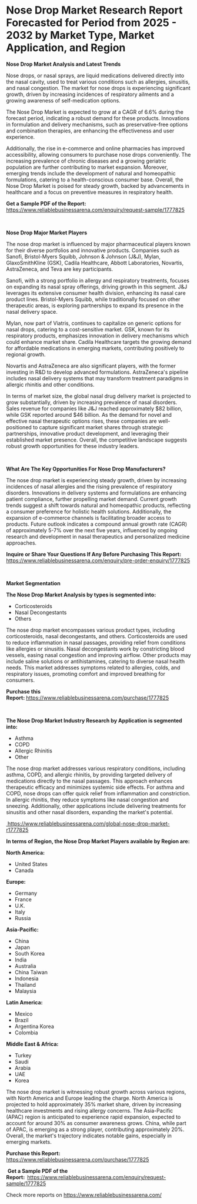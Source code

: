 <p><h1>Nose Drop Market Research Report Forecasted for Period from 2025 -  2032 by Market Type, Market Application, and Region</h1></p><p><strong>Nose Drop Market Analysis and Latest Trends</strong></p>
<p><p>Nose drops, or nasal sprays, are liquid medications delivered directly into the nasal cavity, used to treat various conditions such as allergies, sinusitis, and nasal congestion. The market for nose drops is experiencing significant growth, driven by increasing incidences of respiratory ailments and a growing awareness of self-medication options. </p><p>The Nose Drop Market is expected to grow at a CAGR of 6.6% during the forecast period, indicating a robust demand for these products. Innovations in formulation and delivery mechanisms, such as preservative-free options and combination therapies, are enhancing the effectiveness and user experience. </p><p>Additionally, the rise in e-commerce and online pharmacies has improved accessibility, allowing consumers to purchase nose drops conveniently. The increasing prevalence of chronic diseases and a growing geriatric population are further contributing to market expansion. Moreover, emerging trends include the development of natural and homeopathic formulations, catering to a health-conscious consumer base. Overall, the Nose Drop Market is poised for steady growth, backed by advancements in healthcare and a focus on preventive measures in respiratory health.</p></p>
<p><strong>Get a Sample PDF of the Report:&nbsp;</strong> <a href="https://www.reliablebusinessarena.com/enquiry/request-sample/1777825?utm_campaign=3121&utm_medium=2&utm_source=Github&utm_content=ia&utm_term=08032025&utm_id=nose-drop">https://www.reliablebusinessarena.com/enquiry/request-sample/1777825</a></p>
<p>&nbsp;</p>
<p><strong>Nose Drop Major Market Players</strong></p>
<p><p>The nose drop market is influenced by major pharmaceutical players known for their diverse portfolios and innovative products. Companies such as Sanofi, Bristol-Myers Squibb, Johnson & Johnson (J&J), Mylan, GlaxoSmithKline (GSK), Cadila Healthcare, Abbott Laboratories, Novartis, AstraZeneca, and Teva are key participants.</p><p>Sanofi, with a strong portfolio in allergy and respiratory treatments, focuses on expanding its nasal spray offerings, driving growth in this segment. J&J leverages its extensive consumer health division, enhancing its nasal care product lines. Bristol-Myers Squibb, while traditionally focused on other therapeutic areas, is exploring partnerships to expand its presence in the nasal delivery space.</p><p>Mylan, now part of Viatris, continues to capitalize on generic options for nasal drops, catering to a cost-sensitive market. GSK, known for its respiratory products, emphasizes innovation in delivery mechanisms which could enhance market share. Cadila Healthcare targets the growing demand for affordable medications in emerging markets, contributing positively to regional growth.</p><p>Novartis and AstraZeneca are also significant players, with the former investing in R&D to develop advanced formulations. AstraZeneca's pipeline includes nasal delivery systems that may transform treatment paradigms in allergic rhinitis and other conditions.</p><p>In terms of market size, the global nasal drug delivery market is projected to grow substantially, driven by increasing prevalence of nasal disorders. Sales revenue for companies like J&J reached approximately $82 billion, while GSK reported around $46 billion. As the demand for novel and effective nasal therapeutic options rises, these companies are well-positioned to capture significant market shares through strategic partnerships, innovative product development, and leveraging their established market presence. Overall, the competitive landscape suggests robust growth opportunities for these industry leaders.</p></p>
<p>&nbsp;</p>
<p><strong>What Are The Key Opportunities For Nose Drop Manufacturers?</strong></p>
<p><p>The nose drop market is experiencing steady growth, driven by increasing incidences of nasal allergies and the rising prevalence of respiratory disorders. Innovations in delivery systems and formulations are enhancing patient compliance, further propelling market demand. Current growth trends suggest a shift towards natural and homeopathic products, reflecting a consumer preference for holistic health solutions. Additionally, the expansion of e-commerce channels is facilitating broader access to products. Future outlook indicates a compound annual growth rate (CAGR) of approximately 5-7% over the next five years, influenced by ongoing research and development in nasal therapeutics and personalized medicine approaches.</p></p>
<p><strong>Inquire or Share Your Questions If Any Before Purchasing This Report:</strong> <a href="https://www.reliablebusinessarena.com/enquiry/pre-order-enquiry/1777825?utm_campaign=3121&utm_medium=2&utm_source=Github&utm_content=ia&utm_term=08032025&utm_id=nose-drop">https://www.reliablebusinessarena.com/enquiry/pre-order-enquiry/1777825</a></p>
<p>&nbsp;</p>
<p><strong>Market Segmentation</strong></p>
<p><strong>The Nose Drop Market Analysis by types is segmented into:</strong></p>
<p><ul><li>Corticosteroids</li><li>Nasal Decongestants</li><li>Others</li></ul></p>
<p><p>The nose drop market encompasses various product types, including corticosteroids, nasal decongestants, and others. Corticosteroids are used to reduce inflammation in nasal passages, providing relief from conditions like allergies or sinusitis. Nasal decongestants work by constricting blood vessels, easing nasal congestion and improving airflow. Other products may include saline solutions or antihistamines, catering to diverse nasal health needs. This market addresses symptoms related to allergies, colds, and respiratory issues, promoting comfort and improved breathing for consumers.</p></p>
<p><strong>Purchase this Report:&nbsp;</strong><a href="https://www.reliablebusinessarena.com/purchase/1777825?utm_campaign=3121&utm_medium=2&utm_source=Github&utm_content=ia&utm_term=08032025&utm_id=nose-drop">https://www.reliablebusinessarena.com/purchase/1777825</a></p>
<p>&nbsp;</p>
<p><strong>The Nose Drop Market Industry Research by Application is segmented into:</strong></p>
<p><ul><li>Asthma</li><li>COPD</li><li>Allergic Rhinitis</li><li>Other</li></ul></p>
<p><p>The nose drop market addresses various respiratory conditions, including asthma, COPD, and allergic rhinitis, by providing targeted delivery of medications directly to the nasal passages. This approach enhances therapeutic efficacy and minimizes systemic side effects. For asthma and COPD, nose drops can offer quick relief from inflammation and constriction. In allergic rhinitis, they reduce symptoms like nasal congestion and sneezing. Additionally, other applications include delivering treatments for sinusitis and other nasal disorders, expanding the market's potential.</p></p>
<p><a href="https://www.reliablebusinessarena.com/global-nose-drop-market-r1777825?utm_campaign=3121&utm_medium=2&utm_source=Github&utm_content=ia&utm_term=08032025&utm_id=nose-drop">&nbsp;https://www.reliablebusinessarena.com/global-nose-drop-market-r1777825</a></p>
<p><strong>In terms of Region, the Nose Drop Market Players available by Region are:</strong></p>
<p>
    <p> <strong> North America: </strong>
        <ul>
            <li>United States</li>
            <li>Canada</li>
        </ul>
        </p> 
    <p> <strong> Europe: </strong>
        <ul>
            <li>Germany</li>
            <li>France</li>
            <li>U.K.</li>
            <li>Italy</li>
            <li>Russia</li>
        </ul>
        </p> 
    <p> <strong> Asia-Pacific: </strong>
        <ul>
            <li>China</li>
            <li>Japan</li>
            <li>South Korea</li>
            <li>India</li>
            <li>Australia</li>
            <li>China Taiwan</li>
            <li>Indonesia</li>
            <li>Thailand</li>
            <li>Malaysia</li>
        </ul>
        </p> 
    <p> <strong> Latin America: </strong>
        <ul>
            <li>Mexico</li>
            <li>Brazil</li>
            <li>Argentina Korea</li>
            <li>Colombia</li>
        </ul>
        </p> 
    <p> <strong> Middle East & Africa: </strong>
        <ul>
            <li>Turkey</li>
            <li>Saudi</li>
            <li>Arabia</li>
            <li>UAE</li>
            <li>Korea</li>
        </ul>
    </p>
    </p>
<p><p>The nose drop market is witnessing robust growth across various regions, with North America and Europe leading the charge. North America is projected to hold approximately 35% market share, driven by increasing healthcare investments and rising allergy concerns. The Asia-Pacific (APAC) region is anticipated to experience rapid expansion, expected to account for around 30% as consumer awareness grows. China, while part of APAC, is emerging as a strong player, contributing approximately 20%. Overall, the market's trajectory indicates notable gains, especially in emerging markets.</p></p>
<p><strong>Purchase this Report: </strong><a href="https://www.reliablebusinessarena.com/purchase/1777825?utm_campaign=3121&utm_medium=2&utm_source=Github&utm_content=ia&utm_term=08032025&utm_id=nose-drop">https://www.reliablebusinessarena.com/purchase/1777825</a></p>
<p>&nbsp;<strong>Get a Sample PDF of the Report:&nbsp;&nbsp;</strong><a href="https://www.reliablebusinessarena.com/enquiry/request-sample/1777825?utm_campaign=3121&utm_medium=2&utm_source=Github&utm_content=ia&utm_term=08032025&utm_id=nose-drop">https://www.reliablebusinessarena.com/enquiry/request-sample/1777825</a></p>
<p><strong></strong></p>
<p>Check more reports on <a href="https://www.reliablebusinessarena.com/?utm_campaign=3121&utm_medium=2&utm_source=Github&utm_content=ia&utm_term=08032025&utm_id=nose-drop">https://www.reliablebusinessarena.com/</a></p>